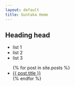 ```yaml
---
layout: default
title: Guntaka Home
---
```

## Heading head
- list 1
- list 2
- list 3

<ul>
  {% for post in site.posts %}
    <li>
      <a href="{{ post.url }}">{{ post.title }}</a>
    </li>
  {% endfor %}
</ul>